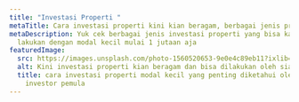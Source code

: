 ```yaml
---
title: "Investasi Properti "
metaTitle: Cara investasi properti kini kian beragam, berbagai jenis properti
metaDescription: Yuk cek berbagai jenis investasi properti yang bisa kamu
  lakukan dengan modal kecil mulai 1 jutaan aja
featuredImage:
  src: https://images.unsplash.com/photo-1560520653-9e0e4c89eb11?ixlib=rb-1.2.1&ixid=MnwxMjA3fDB8MHxzZWFyY2h8N3x8cHJvcGVydHl8ZW58MHx8MHx8&auto=format&fit=crop&w=500&q=60
  alt: Kini investasi properti kian beragam dan bisa dilakukan oleh siapapun
  title: cara investasi properti modal kecil yang penting diketahui oleh para
    investor pemula
---
```

